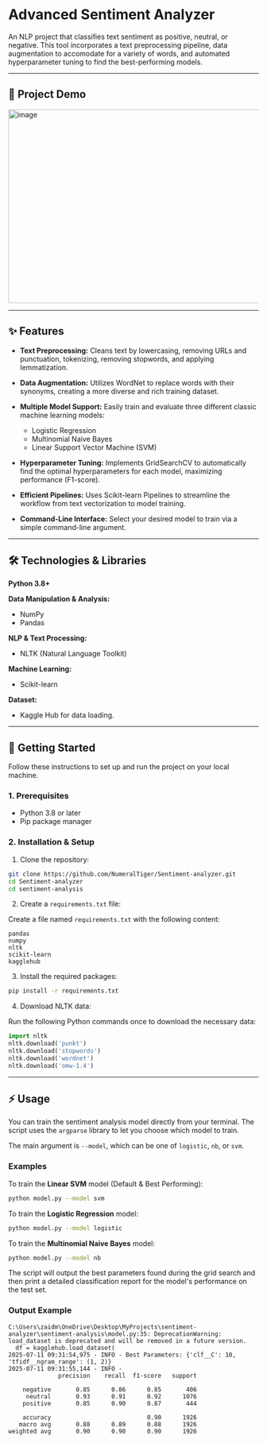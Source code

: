 # Advanced Sentiment Analyzer

An NLP project that classifies text sentiment as positive, neutral, or negative. This tool incorporates a text preprocessing pipeline, data augmentation to accomodate for a variety of words, and automated hyperparameter tuning to find the best-performing models.

---

## 🎥 Project Demo

<img width="969" height="390" alt="image" src="https://github.com/user-attachments/assets/5d7128a4-af3d-4358-99d9-bb17536f90e9" />


---

## ✨ Features

* **Text Preprocessing:** Cleans text by lowercasing, removing URLs and punctuation, tokenizing, removing stopwords, and applying lemmatization.
* **Data Augmentation:** Utilizes WordNet to replace words with their synonyms, creating a more diverse and rich training dataset.
* **Multiple Model Support:** Easily train and evaluate three different classic machine learning models:

  * Logistic Regression
  * Multinomial Naive Bayes
  * Linear Support Vector Machine (SVM)
* **Hyperparameter Tuning:** Implements GridSearchCV to automatically find the optimal hyperparameters for each model, maximizing performance (F1-score).
* **Efficient Pipelines:** Uses Scikit-learn Pipelines to streamline the workflow from text vectorization to model training.
* **Command-Line Interface:** Select your desired model to train via a simple command-line argument.

---

## 🛠️ Technologies & Libraries

**Python 3.8+**

**Data Manipulation & Analysis:**

* NumPy
* Pandas

**NLP & Text Processing:**

* NLTK (Natural Language Toolkit)

**Machine Learning:**

* Scikit-learn

**Dataset:**

* Kaggle Hub for data loading.

---

## 🚀 Getting Started

Follow these instructions to set up and run the project on your local machine.

### 1. Prerequisites

* Python 3.8 or later
* Pip package manager

### 2. Installation & Setup

1. Clone the repository:

```bash
git clone https://github.com/NumeralTiger/Sentiment-analyzer.git
cd Sentiment-analyzer
cd sentiment-analysis
```

2. Create a `requirements.txt` file:

Create a file named `requirements.txt` with the following content:

```text
pandas
numpy
nltk
scikit-learn
kagglehub
```

3. Install the required packages:

```bash
pip install -r requirements.txt
```

4. Download NLTK data:

Run the following Python commands once to download the necessary data:

```python
import nltk
nltk.download('punkt')
nltk.download('stopwords')
nltk.download('wordnet')
nltk.download('omw-1.4')
```

---

## ⚡ Usage

You can train the sentiment analysis model directly from your terminal. The script uses the `argparse` library to let you choose which model to train.

The main argument is `--model`, which can be one of `logistic`, `nb`, or `svm`.

### Examples

To train the **Linear SVM** model (Default & Best Performing):

```bash
python model.py --model svm
```

To train the **Logistic Regression** model:

```bash
python model.py --model logistic
```

To train the **Multinomial Naive Bayes** model:

```bash
python model.py --model nb
```

The script will output the best parameters found during the grid search and then print a detailed classification report for the model's performance on the test set.

### Output Example

```text
C:\Users\zaidm\OneDrive\Desktop\MyProjects\sentiment-analyzer\sentiment-analysis\model.py:35: DeprecationWarning: load_dataset is deprecated and will be removed in a future version.
  df = kagglehub.load_dataset(
2025-07-11 09:31:54,975 - INFO - Best Parameters: {'clf__C': 10, 'tfidf__ngram_range': (1, 2)}
2025-07-11 09:31:55,144 - INFO -
              precision    recall  f1-score   support

    negative       0.85      0.86      0.85       406
     neutral       0.93      0.91      0.92      1076
    positive       0.85      0.90      0.87       444

    accuracy                           0.90      1926
   macro avg       0.88      0.89      0.88      1926
weighted avg       0.90      0.90      0.90      1926
```

